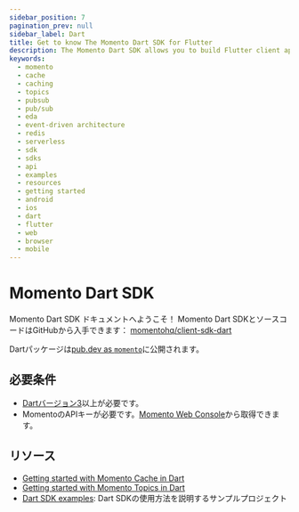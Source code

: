 ```yaml
---
sidebar_position: 7
pagination_prev: null
sidebar_label: Dart
title: Get to know The Momento Dart SDK for Flutter
description: The Momento Dart SDK allows you to build Flutter client applications, and take advantage of caching and pub-sub features without the need for server-side infrastructure. You can target browsers, iOS, and Android from a single code base. Find resources and examples here!
keywords:
  - momento
  - cache
  - caching
  - topics
  - pubsub
  - pub/sub
  - eda
  - event-driven architecture
  - redis
  - serverless
  - sdk
  - sdks
  - api
  - examples
  - resources
  - getting started
  - android
  - ios
  - dart
  - flutter
  - web
  - browser
  - mobile
---
```


# Momento Dart SDK

Momento Dart SDK ドキュメントへようこそ！
Momento Dart SDKとソースコードはGitHubから入手できます： [momentohq/client-sdk-dart](https://github.com/momentohq/client-sdk-dart)

Dartパッケージは[pub.dev as `momento`](https://pub.dev/packages/momento)に公開されます。

## 必要条件

- [Dartバージョン3](https://dart.dev/get-dart)以上が必要です。
- MomentoのAPIキーが必要です。[Momento Web Console](https://console.gomomento.com/)から取得できます。

## リソース

- [Getting started with Momento Cache in Dart](./cache.mdx)
- [Getting started with Momento Topics in Dart](./topics.mdx)
- [Dart SDK examples](https://github.com/momentohq/client-sdk-dart/tree/main/example): Dart SDKの使用方法を説明するサンプルプロジェクト
